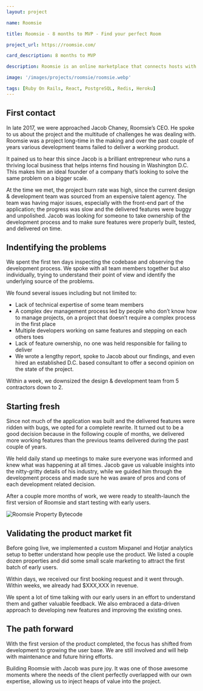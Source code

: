 ```yaml
---
layout: project

name: Roomsie

title: Roomsie - 8 months to MVP - Find your perfect Room

project_url: https://roomsie.com/

card_description: 8 months to MVP

description: Roomsie is an online marketplace that connects hosts with interns, students, and recent graduates looking for medium-term housing in Washington, D.C. A complex product built from the ground up.

image: '/images/projects/roomsie/roomsie.webp'

tags: [Ruby On Rails, React, PostgreSQL, Redis, Heroku]
---
```

## First contact
In late 2017, we were approached Jacob Chaney, Roomsie’s CEO. He spoke to us about the project and the multitude of challenges he was dealing with. Roomsie was a project long-time in the making and over the past couple of years various development teams failed to deliver a working product.

It pained us to hear this since Jacob is a brilliant entrepreneur who runs a thriving local business that helps interns find housing in Washington D.C. This makes him an ideal founder of a company that’s looking to solve the same problem on a bigger scale.

At the time we met, the project burn rate was high, since the current design & development team was sourced from an expensive talent agency. The team was having major issues, especially with the front-end part of the application; the progress was slow and the delivered features were buggy and unpolished. Jacob was looking for someone to take ownership of the development process and to make sure features were properly built, tested, and delivered on time.


## Indentifying the problems

We spent the first ten days inspecting the codebase and observing the development process. We spoke with all team members together but also individually, trying to understand their point of view and identify the underlying source of the problems.

We found several issues including but not limited to:

* Lack of technical expertise of some team members
* A complex dev management process led by people who don’t know how to manage projects, on a project that doesn’t require a complex process in the first place
* Multiple developers working on same features and stepping on each others toes
* Lack of feature ownership, no one was held responsible for failing to deliver
* We wrote a lengthy report, spoke to Jacob about our findings, and even hired an established D.C. based consultant to offer a second opinion on the state of the project.

Within a week, we downsized the design & development team from 5 contractors down to 2.

## Starting fresh

Since not much of the application was built and the delivered features were ridden with bugs, we opted for a complete rewrite. It turned out to be a good decision because in the following couple of months, we delivered more working features than the previous teams delivered during the past couple of years.

We held daily stand up meetings to make sure everyone was informed and knew what was happening at all times. Jacob gave us valuable insights into the nitty-gritty details of his industry, while we guided him through the development process and made sure he was aware of pros and cons of each development related decision.

After a couple more months of work, we were ready to stealth-launch the first version of Roomsie and start testing with early users.

![Roomsie Property Bytecode]({{site.baseurl}}/images/projects/roomsie/property.webp)

## Validating the product market fit

Before going live, we implemented a custom Mixpanel and Hotjar analytics setup to better understand how people use the product. We listed a couple dozen properties and did some small scale marketing to attract the first batch of early users.

Within days, we received our first booking request and it went through. Within weeks, we already had $XXX,XXX in revenue.

We spent a lot of time talking with our early users in an effort to understand them and gather valuable feedback. We also embraced a data-driven approach to developing new features and improving the existing ones.

## The path forward

With the first version of the product completed, the focus has shifted from development to growing the user base. We are still involved and will help with maintenance and future hiring efforts.

Building Roomsie with Jacob was pure joy. It was one of those awesome moments where the needs of the client perfectly overlapped with our own expertise, allowing us to inject heaps of value into the project.